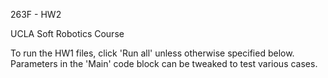 263F - HW2

UCLA Soft Robotics Course

To run the HW1 files, click 'Run all' unless otherwise specified below. Parameters in the 'Main' code block can be tweaked to test various cases.
